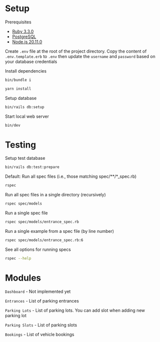 # Setup

Prerequisites

- [Ruby 3.3.0](https://www.ruby-lang.org/en/downloads/)
- [PostgreSQL](https://www.postgresql.org/download/)
- [Node.js 20.11.0](https://nodejs.org/en/blog/release/v20.11.0)

Create `.env` file at the root of the project directory. Copy the content of `.env.template.erb` to `.env` then update the `username` and `password` based on your database credentials

Install dependencies

```bash
bin/bundle i
```

```bash
yarn install
```

Setup database

```bash
bin/rails db:setup
```

Start local web server

```bash
bin/dev
```

# Testing

Setup test database

```bash
bin/rails db:test:prepare
```

Default: Run all spec files (i.e., those matching spec/\*\*/\*\_spec.rb)

```bash
rspec
```

Run all spec files in a single directory (recursively)

```bash
rspec spec/models
```

Run a single spec file

```bash
rspec spec/models/entrance_spec.rb
```

Run a single example from a spec file (by line number)

```bash
rspec spec/models/entrance_spec.rb:6
```

See all options for running specs

```bash
rspec --help
```

# Modules

`Dashboard` - Not implemented yet

`Entrances` - List of parking entrances

`Parking Lots` - List of parking lots. You can add slot when adding new parking lot

`Parking Slots` - List of parking slots

`Bookings` - List of vehicle bookings
